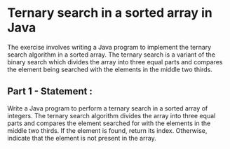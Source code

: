 # Ternary search in a sorted array in Java
The exercise involves writing a Java program to implement the ternary search algorithm in a sorted array. The ternary search is a variant of the binary search which divides the array into three equal parts and compares the element being searched with the elements in the middle two thirds.

## Part 1 - Statement :
Write a Java program to perform a ternary search in a sorted array of integers. The ternary search algorithm divides the array into three equal parts and compares the element searched for with the elements in the middle two thirds. If the element is found, return its index. Otherwise, indicate that the element is not present in the array.
